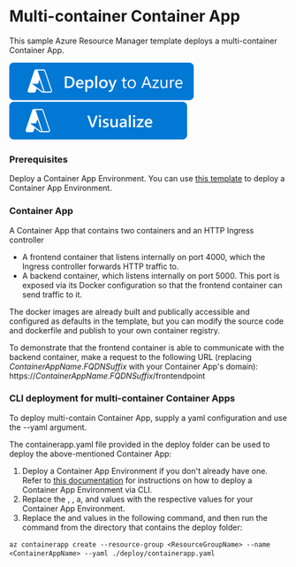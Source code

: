 # Multi-container Container App
This sample Azure Resource Manager template deploys a multi-container Container App.

[![Deploy To Azure](https://raw.githubusercontent.com/Azure/azure-quickstart-templates/master/1-CONTRIBUTION-GUIDE/images/deploytoazure.svg?sanitize=true)](https://portal.azure.com/#create/Microsoft.Template/uri/https%3A%2F%2Fraw.githubusercontent.com%2Fazureossd%2FContainer-Apps%2Fmaster%2Fmulticontainer%2Fnodejs%2Fdeploy%2Fazuredeploy.json)  [![Visualize](https://raw.githubusercontent.com/Azure/azure-quickstart-templates/master/1-CONTRIBUTION-GUIDE/images/visualizebutton.svg?sanitize=true)](http://armviz.io/#/?load=https%3A%2F%2Fraw.githubusercontent.com%2Fazureossd%2FContainer-Apps%2Fmaster%2Fmulticontainer%2Fnodejs%2Fdeploy%2Fazuredeploy.json)

### Prerequisites
Deploy a Container App Environment.
You can use [this template](https://github.com/azureossd/Container-Apps/tree/master/ContainerAppEnvironment/deploy) to deploy a Container App Environment.

### Container App

A Container App that contains two containers and an HTTP Ingress controller
- A frontend container that listens internally on port 4000, which the Ingress controller forwards HTTP traffic to.
- A backend container, which listens internally on port 5000. This port is exposed via its Docker configuration so that the frontend container can send traffic to it.

The docker images are already built and publically accessible and configured as defaults in the template, but you can modify the source code and dockerfile and publish to your own container registry.

To demonstrate that the frontend container is able to communicate with the backend container, make a request to the following URL (replacing *ContainerAppName*.*FQDNSuffix* with your Container App's domain):
https://*ContainerAppName*.*FQDNSuffix*/frontendpoint

### CLI deployment for multi-container Container Apps
To deploy multi-contain Container App, supply a yaml configuration and use the --yaml argument.

The containerapp.yaml file provided in the deploy folder can be used to deploy the above-mentioned Container App:
1. Deploy a Container App Environment if you don't already have one. Refer to [this documentation](https://docs.microsoft.com/azure/container-apps/get-started?tabs=bash) for instructions on how to deploy a Container App Environment via CLI.
2. Replace the <SubscriptionId>, <ResourceGroupName>, <ContainerAppEnvironmentName>a, and <RegionName> values with the respective values for your Container App Environment.
3. Replace the <ResourceGroupName> and <ContainerAppName> values in the following command, and then run the command from the directory that contains the deploy folder:

```
az containerapp create --resource-group <ResourceGroupName> --name <ContainerAppName> --yaml ./deploy/containerapp.yaml
```
